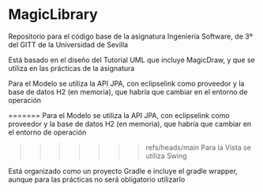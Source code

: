 # MagicLibrary

Repositorio para el código base de la asignatura Ingeniería Software, de 3º del GITT de la Universidad de Sevilla

Está basado en el diseño del Tutorial UML que incluye MagicDraw, y que se utiliza en las prácticas de la asignatura


Para el Modelo se utiliza la API JPA, con eclipselink como proveedor y la base de datos H2 (en memoria), que habría que cambiar en el entorno de operación

=======
Para el Modelo se utiliza la API JPA, con eclipselink como proveedor y la base de datos H2 (en memoria), que habría que cambiar en el entorno de operación
>>>>>>> refs/heads/main
Para la Vista se utiliza Swing

Está organizado como un proyecto Gradle e incluye el gradle wrapper, aunque para las prácticas no será obligatorio utilizarlo

